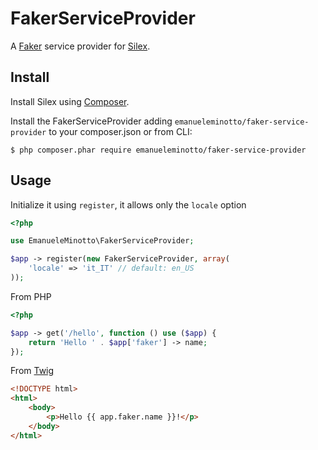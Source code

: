 FakerServiceProvider
====================

A [Faker](https://github.com/fzaninotto/Faker) service provider for [Silex](http://silex.sensiolabs.org/).

## Install
Install Silex using [Composer](http://getcomposer.org/).

Install the FakerServiceProvider adding `emanueleminotto/faker-service-provider` to your composer.json or from CLI:

```
$ php composer.phar require emanueleminotto/faker-service-provider
```

## Usage
Initialize it using `register`, it allows only the `locale` option
```php
<?php

use EmanueleMinotto\FakerServiceProvider;

$app -> register(new FakerServiceProvider, array(
    'locale' => 'it_IT' // default: en_US
));
```

From PHP
```php
<?php

$app -> get('/hello', function () use ($app) {
    return 'Hello ' . $app['faker'] -> name;
});
```

From [Twig](http://twig.sensiolabs.org/)
```html
<!DOCTYPE html>
<html>
    <body>
        <p>Hello {{ app.faker.name }}!</p>
    </body>
</html>
```